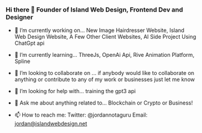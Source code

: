 ### Hi there 👋 Founder of Island Web Design, Frontend Dev and Designer

- 🔭 I’m currently working on... New Image Hairdresser Website, Island Web Design Website, A Few Other Client Websites, AI Side Project Using ChatGpt api

- 🌱 I’m currently learning... ThreeJs, OpenAi Api, Rive Animation Platform, Spline

- 👯 I’m looking to collaborate on ... if anybody would like to collaborate on anything or contribute to any of my work or businesses just let me know

- 🤔 I’m looking for help with... training the gpt3 api

- 💬 Ask me about anything related to... Blockchain or Crypto or Business!

- 📫 How to reach me: Twitter: @jordannotaguru Email: jordan@islandwebdesign.net




